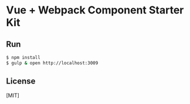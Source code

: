 # Vue + Webpack Component Starter Kit


## Run

```bash
$ npm install
$ gulp & open http://localhost:3009
```

## License

[MIT]